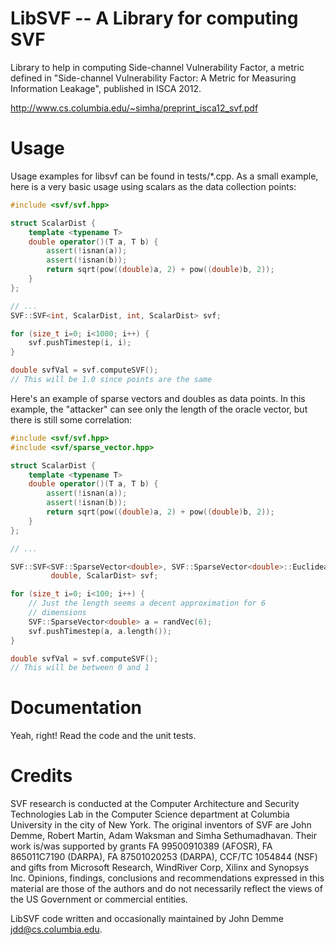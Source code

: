 LibSVF -- A Library for computing SVF
======

Library to help in computing Side-channel Vulnerability Factor, a
metric defined in "Side-channel Vulnerability Factor: A Metric for
Measuring Information Leakage", published in ISCA 2012.

http://www.cs.columbia.edu/~simha/preprint_isca12_svf.pdf


Usage
======
Usage examples for libsvf can be found in tests/*.cpp. As a small
example, here is a very basic usage using scalars as the data
collection points:

```c++
#include <svf/svf.hpp>

struct ScalarDist {
    template <typename T>
    double operator()(T a, T b) {
        assert(!isnan(a));
        assert(!isnan(b));
        return sqrt(pow((double)a, 2) + pow((double)b, 2));
    }
};

// ...
SVF::SVF<int, ScalarDist, int, ScalarDist> svf;

for (size_t i=0; i<1000; i++) {
    svf.pushTimestep(i, i);
}

double svfVal = svf.computeSVF();
// This will be 1.0 since points are the same
```


Here's an example of sparse vectors and doubles as data points. In
this example, the "attacker" can see only the length of the oracle
vector, but there is still some correlation:
```c++
#include <svf/svf.hpp>
#include <svf/sparse_vector.hpp>

struct ScalarDist {
    template <typename T>
    double operator()(T a, T b) {
        assert(!isnan(a));
        assert(!isnan(b));
        return sqrt(pow((double)a, 2) + pow((double)b, 2));
    }
};

// ...

SVF::SVF<SVF::SparseVector<double>, SVF::SparseVector<double>::EuclideanDistance<>,
         double, ScalarDist> svf; 

for (size_t i=0; i<100; i++) {
    // Just the length seems a decent approximation for 6
    // dimensions
    SVF::SparseVector<double> a = randVec(6);
    svf.pushTimestep(a, a.length());
}

double svfVal = svf.computeSVF();
// This will be between 0 and 1
```

Documentation
=====
Yeah, right! Read the code and the unit tests.


Credits
=====
SVF research is conducted at the Computer Architecture and Security
Technologies Lab in the Computer Science department at Columbia
University in the city of New York. The original inventors of SVF
are John Demme, Robert Martin, Adam Waksman and Simha Sethumadhavan.
Their work is/was supported by grants FA 99500910389 (AFOSR), FA
865011C7190 (DARPA), FA 87501020253 (DARPA), CCF/TC 1054844 (NSF)
and gifts from Microsoft Research, WindRiver Corp, Xilinx and
Synopsys Inc. Opinions, findings, conclusions and recommendations
expressed in this material are those of the authors and do not
necessarily reflect the views of the US Government or commercial
entities.

LibSVF code written and occasionally maintained by John Demme
<jdd@cs.columbia.edu>.
